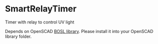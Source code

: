 # SmartRelayTimer
Timer with relay to control UV light

Depends on OpenSCAD [BOSL library](https://github.com/revarbat/BOSL). 
Please install it into your OpenSCAD library folder. 
